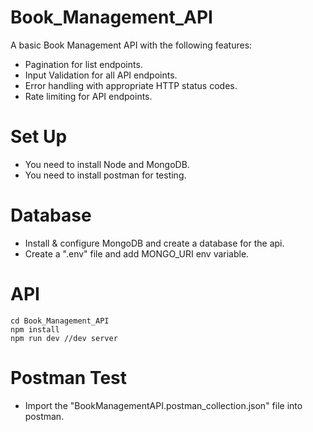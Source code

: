 # Book_Management_API
  A basic Book Management API with the following features:
   - Pagination for list endpoints.
   - Input Validation for all API endpoints.
   - Error handling with appropriate HTTP status codes.
   - Rate limiting for API endpoints.

# Set Up
  - You need to install Node and MongoDB.
  - You need to install postman for testing.
  
# Database 
  - Install & configure MongoDB and create a database for the api.
  - Create a ".env" file and add MONGO_URI env variable.

# API
```
cd Book_Management_API
npm install 
npm run dev //dev server
```
# Postman Test
 - Import the "BookManagementAPI.postman_collection.json" file into postman.
